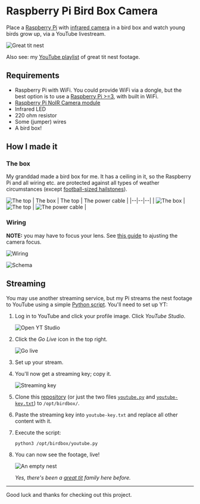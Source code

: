 # Raspberry Pi Bird Box Camera

Place a [Raspberry Pi](https://www.raspberrypi.org/products/raspberry-pi-4-model-b/) with [infrared camera](https://www.raspberrypi.org/products/pi-noir-camera-v2/) in a bird box and watch young birds grow up, via a YouTube livestream.

![Great tit nest](img/nest.png)

Also see: my [YouTube playlist](https://www.youtube.com/playlist?list=PLrKDdkHsXac06Yh9iYJ-0kTfuIdsKG7Y2) of great tit nest footage.

## Requirements

- Raspberry Pi with WiFi. You could provide WiFi via a dongle, but the best option is to use a [Raspberry Pi >=3](https://www.raspberrypi.org/products/raspberry-pi-4-model-b/), with built in WiFi.
- [Raspberry Pi NoIR Camera module](https://www.raspberrypi.org/products/pi-noir-camera-v2/)
- Infrared LED
- 220 ohm resistor
- Some (jumper) wires
- A bird box!

## How I made it

### The box

My granddad made a bird box for me. It has a ceiling in it, so the Raspberry Pi and all wiring etc. are protected against all types of weather circumstances (except [football-sized hailstones](https://edition.cnn.com/2020/05/02/weather/gargantuan-hailstones-record-scn-trnd/index.html)).

![The top](img/top.jpg)
| The box | The top | The power cable |
|--|--|--|
| ![The box](img/box.jpg) | ![The top](img/top.jpg) | ![The power cable](img/power.jpg) |

### Wiring

**NOTE:** you may have to focus your lens. See [this guide](https://www.jeffgeerling.com/blog/2017/fixing-blurry-focus-on-some-raspberry-pi-camera-v2-models) to ajusting the camera focus.

![Wiring](img/bb.png)

![Schema](img/schema.png)

## Streaming

You may use another streaming service, but my Pi streams the nest footage to YouTube using a simple [Python script](youtube.py). You'll need to set up YT:

1. Log in to YouTube and click your profile image. Click _YouTube Studio_.

   ![Open YT Studio](img/studio.png)

2. Click the _Go Live_ icon in the top right.

   ![Go live](img/live.png)

3. Set up your stream.

4. You'll now get a streaming key; copy it.

   ![Streaming key](img/key.png)

5. Clone this [repository](https://github.com/garraflavatra/rpi_birdbox_camera) (or just the two files [`youtube.py`](https://github.com/garraflavatra/rpi_birdbox_camera/blob/main/youtube.py) and [`youtube-key.txt`](https://github.com/garraflavatra/rpi_birdbox_camera/blob/main/youtube-key.txt)) to `/opt/birdbox/`.

6. Paste the streaming key into `youtube-key.txt` and replace all other content with it.

7. Execute the script:

   ```bash
   python3 /opt/birdbox/youtube.py
   ```

8. You can now see the footage, live!

   ![An empty nest](img/empty.png)

   _Yes, there's been a [great tit](https://en.wikipedia.org/wiki/Great_tit) family here before._

---

Good luck and thanks for checking out this project.
